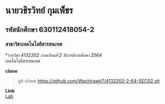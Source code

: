 # นายวชิรวิทย์ กุมเพ็ชร

## รหัสนักศึกษา 630112418054-2

### สาขาวิชาเทคโนโลยีสารสนเทศ

**รายวิชา *4132202* ภาคเรียนที่ *2* ปีการศึการศึกษา *2564**  
เทคโนโลยีสารสนเทศ

**clone**  

> git clone https://github.com/Wachirawit7/4132202-2-64-SEC02.git

**Link**  
[Lab](https://github.com/Wachirawit7/4132202-2-64-SEC02/tree/main/LAB1)
